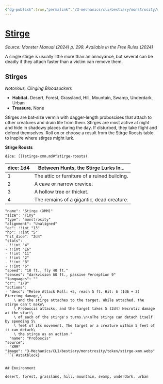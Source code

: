 ```yaml
---
{"dg-publish":true,"permalink":"/3-mechanics/cli/bestiary/monstrosity/stirge-xmm/","tags":["ttrpg-cli/compendium/src/5e/xmm","ttrpg-cli/monster/cr/1-8","ttrpg-cli/monster/environment/desert","ttrpg-cli/monster/environment/forest","ttrpg-cli/monster/environment/grassland","ttrpg-cli/monster/environment/hill","ttrpg-cli/monster/environment/mountain","ttrpg-cli/monster/environment/swamp","ttrpg-cli/monster/environment/underdark","ttrpg-cli/monster/environment/urban","ttrpg-cli/monster/size/tiny","ttrpg-cli/monster/type/monstrosity"],"noteIcon":""}
---
```


# [Stirge](3-Mechanics\CLI\bestiary\monstrosity/stirge-xmm.md)
*Source: Monster Manual (2024) p. 299. Available in the Free Rules (2024)*  

A single stirge is usually little more than an annoyance, but several can be deadly if they attach faster than a victim can remove them.

## Stirges

*Notorious, Clinging Bloodsuckers*

- **Habitat.** Desert, Forest, Grassland, Hill, Mountain, Swamp, Underdark, Urban  
- **Treasure.** None  

Stirges are bat-size vermin with dagger-length proboscises that attach to other creatures and drain life from them. Stirges are most active at night and hide in shadowy places during the day. If disturbed, they take flight and defend themselves. Roll on or choose a result from the Stirge Roosts table to inspire where stirges might lurk.

**Stirge Roosts**

`dice: [](stirge-xmm.md#^stirge-roosts)`

| dice: 1d4 | Between Hunts, the Stirge Lurks In... |
|-----------|---------------------------------------|
| 1 | The attic or furniture of a ruined building. |
| 2 | A cave or narrow crevice. |
| 3 | A hollow tree or thicket. |
| 4 | The remains of a gigantic, dead creature. |{ #stirge-roosts}


```statblock
"name": "Stirge (XMM)"
"size": "Tiny"
"type": "monstrosity"
"alignment": "Unaligned"
"ac": !!int "13"
"hp": !!int "5"
"hit_dice": "2d4"
"stats":
- !!int "4"
- !!int "16"
- !!int "11"
- !!int "2"
- !!int "8"
- !!int "6"
"speed": "10 ft., fly 40 ft."
"senses": "darkvision 60 ft., passive Perception 9"
"languages": ""
"cr": "1/8"
"actions":
- "desc": "Melee Attack Roll: +5, reach 5 ft. Hit: 6 (1d6 + 3) Piercing damage,\
    \ and the stirge attaches to the target. While attached, the stirge can't make\
    \ Proboscis attacks, and the target takes 5 (2d4) Necrotic damage at the start\
    \ of each of the stirge's turns.\n\nThe stirge can detach itself by spending 5\
    \ feet of its movement. The target or a creature within 5 feet of it can detach\
    \ the stirge as an action."
  "name": "Proboscis"
"source":
- "XMM"
"image": "3-Mechanics/CLI/bestiary/monstrosity/token/stirge-xmm.webp"
```{ #statblock}


## Environment

desert, forest, grassland, hill, mountain, swamp, underdark, urban